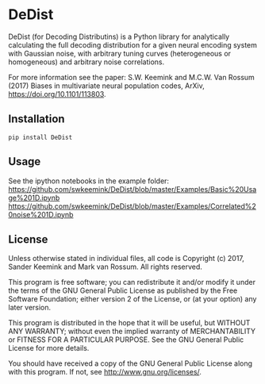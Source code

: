 DeDist
=====

DeDist (for Decoding Distributins) is a Python library for analytically calculating the
full decoding distribution for a given neural encoding system with Gaussian noise, 
with arbitrary tuning curves (heterogeneous or homogeneous) and arbitrary noise correlations.

For more information see the paper:
S.W. Keemink and M.C.W. Van Rossum (2017) Biases in multivariate neural population codes, ArXiv, <https://doi.org/10.1101/113803>.


Installation
------------

```
pip install DeDist
```


Usage
------------

See the ipython notebooks in the example folder:
<https://github.com/swkeemink/DeDist/blob/master/Examples/Basic%20Usage%201D.ipynb>
<https://github.com/swkeemink/DeDist/blob/master/Examples/Correlated%20noise%201D.ipynb>


License
-------

Unless otherwise stated in individual files, all code is
Copyright (c) 2017, Sander Keemink and Mark van Rossum.
All rights reserved.

This program is free software; you can redistribute it and/or
modify it under the terms of the GNU General Public License
as published by the Free Software Foundation; either version 2
of the License, or (at your option) any later version.

This program is distributed in the hope that it will be useful,
but WITHOUT ANY WARRANTY; without even the implied warranty of
MERCHANTABILITY or FITNESS FOR A PARTICULAR PURPOSE.  See the
GNU General Public License for more details.

You should have received a copy of the GNU General Public License
along with this program.  If not, see <http://www.gnu.org/licenses/>.

